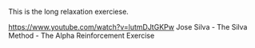 

This is the long relaxation exerciese.

https://www.youtube.com/watch?v=lutmDJtGKPw
Jose Silva - The Silva Method - The Alpha Reinforcement Exercise




